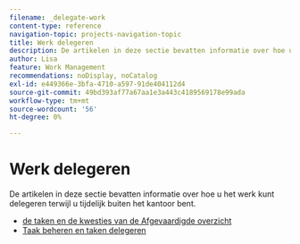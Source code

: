```yaml
---
filename: _delegate-work
content-type: reference
navigation-topic: projects-navigation-topic
title: Werk delegeren
description: De artikelen in deze sectie bevatten informatie over hoe u het werk kunt delegeren terwijl u tijdelijk buiten het kantoor bent.
author: Lisa
feature: Work Management
recommendations: noDisplay, noCatalog
exl-id: e449366e-3bfa-4710-a597-91de404112d4
source-git-commit: 49bd393af77a67aa1e3a443c4189569178e99ada
workflow-type: tm+mt
source-wordcount: '56'
ht-degree: 0%

---
```


# Werk delegeren

De artikelen in deze sectie bevatten informatie over hoe u het werk kunt delegeren terwijl u tijdelijk buiten het kantoor bent.

* [ de taken en de kwesties van de Afgevaardigde overzicht ](../../manage-work/delegate-work/delegate-work-overview.md)
* [Taak beheren en taken delegeren](../../manage-work/delegate-work/how-to-delegate-work.md)
